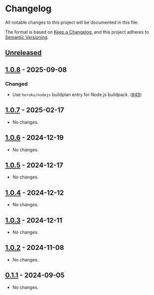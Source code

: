# Changelog

All notable changes to this project will be documented in this file.

The format is based on [Keep a Changelog](https://keepachangelog.com/en/1.1.0/),
and this project adheres to [Semantic Versioning](https://semver.org/spec/v2.0.0.html).

## [Unreleased]

## [1.0.8] - 2025-09-08

### Changed

- Use `heroku/nodejs` buildplan entry for Node.js buildpack. ([#49](https://github.com/heroku/buildpacks-frontend-web/pull/49))

## [1.0.7] - 2025-02-17

- No changes.

## [1.0.6] - 2024-12-19

- No changes.

## [1.0.5] - 2024-12-17

- No changes.

## [1.0.4] - 2024-12-12

- No changes.

## [1.0.3] - 2024-12-11

- No changes.

## [1.0.2] - 2024-11-08

- No changes.

## [0.1.1] - 2024-09-05

- No changes.

[unreleased]: https://github.com/heroku/buildpacks-frontend-web/compare/v1.0.8...HEAD
[1.0.8]: https://github.com/heroku/buildpacks-frontend-web/compare/v1.0.7...v1.0.8
[1.0.7]: https://github.com/heroku/buildpacks-frontend-web/compare/v1.0.6...v1.0.7
[1.0.6]: https://github.com/heroku/buildpacks-frontend-web/compare/v1.0.5...v1.0.6
[1.0.5]: https://github.com/heroku/buildpacks-frontend-web/compare/v1.0.4...v1.0.5
[1.0.4]: https://github.com/heroku/buildpacks-frontend-web/compare/v1.0.3...v1.0.4
[1.0.3]: https://github.com/heroku/buildpacks-frontend-web/compare/v1.0.2...v1.0.3
[1.0.2]: https://github.com/heroku/buildpacks-frontend-web/compare/v0.1.1...v1.0.2
[0.1.1]: https://github.com/heroku/buildpacks-frontend-web/releases/tag/v0.1.1
